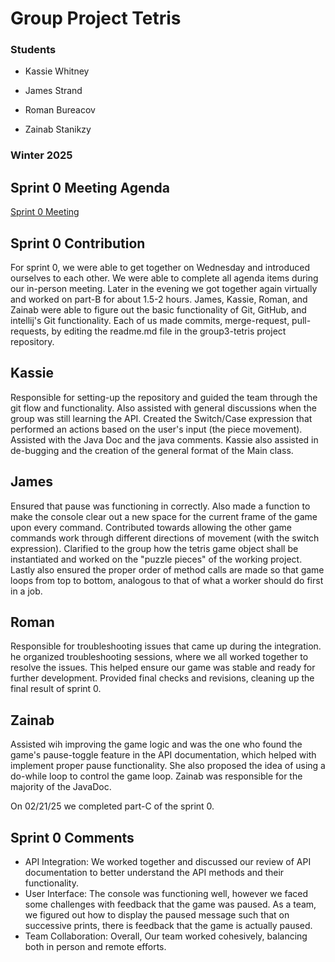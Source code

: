 # Group Project Tetris

### Students

- Kassie Whitney

- James Strand

- Roman Bureacov 

- Zainab Stanikzy

### Winter 2025

## Sprint 0 Meeting Agenda
[Sprint 0 Meeting](https://docs.google.com/document/d/1T7HfqICHe2B-152mlAlEAVMnFm18_dVqwM0tHBpQOqo/edit?tab=t.0)

## Sprint 0 Contribution
For sprint 0, we were able to get together on Wednesday and introduced ourselves to each other.
We were able to complete all agenda items during our in-person meeting.
Later in the evening we got together again virtually and worked on part-B for about 1.5-2 hours.
James, Kassie, Roman, and Zainab were able to figure out the basic functionality of Git, GitHub, and intellij's Git 
functionality.
Each of us made commits, merge-request, pull-requests, by editing the readme.md file in the group3-tetris project
repository. 

## Kassie 
Responsible for setting-up the repository and guided the team through the git flow and functionality. 
Also assisted with general discussions when the group was still learning the API. Created the Switch/Case expression
that performed an actions based on the user's input (the piece movement). Assisted with the Java Doc and the java comments. Kassie also
assisted in de-bugging and the creation of the general format of the Main class. 

## James 
Ensured that pause was functioning in correctly. Also made a function to make the console
clear out a new space for the current frame of the game upon every command. Contributed towards allowing the other game
commands work through different directions of movement (with the switch expression). Clarified to the group how the tetris 
game object shall be instantiated and worked on the "puzzle pieces" of the working project. Lastly also ensured
the proper order of method calls are made so that game loops from top to bottom, analogous to that of what a
worker should do first in a job.

## Roman
Responsible for troubleshooting issues that came up during the integration. 
he organized troubleshooting sessions, where we all worked together to resolve the issues. This 
helped ensure our game was stable and ready for further development. Provided final checks and revisions, 
cleaning up the final result of sprint 0.

## Zainab 
Assisted wih improving the game logic and was the one who found the game's pause-toggle 
feature in the API documentation, which helped with implement proper pause functionality.
She also proposed the idea of using a do-while loop to control the game loop.
Zainab was responsible for the majority of the JavaDoc.

On 02/21/25 we completed part-C of the sprint 0. 

## Sprint 0 Comments

- API Integration: We worked together and discussed our review of API documentation to better understand the API methods 
and their functionality. 
- User Interface: The console was functioning well, however we faced some challenges with feedback that the game
was paused. As a team, we figured out how to display the paused message such that on successive prints,
there is feedback that the game is actually paused.
- Team Collaboration: Overall, Our team worked cohesively, balancing both in person and remote efforts.
